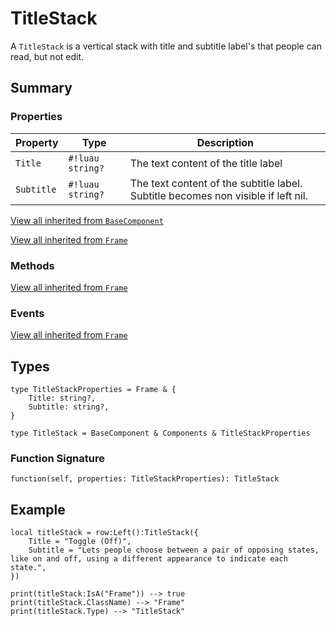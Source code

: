 # TitleStack

A `TitleStack` is a vertical stack with title and subtitle label's that people can read, but not edit.

## Summary

### Properties

| Property       | Type       | Description |
|----------------|------------|-------------|
| `Title` | `#!luau string?` | The text content of the title label |
| `Subtitle` | `#!luau string?` | The text content of the subtitle label. Subtitle becomes non visible if left nil. |

[View all inherited from `BaseComponent`](./index.md/#properties)

[View all inherited from `Frame`](https://create.roblox.com/docs/reference/engine/classes/Frame#summary-properties)

### Methods

[View all inherited from `Frame`](https://create.roblox.com/docs/reference/engine/classes/Frame#summary-methods)

### Events

[View all inherited from `Frame`](https://create.roblox.com/docs/reference/engine/classes/Frame#summary-events)

## Types

```luau
type TitleStackProperties = Frame & {
    Title: string?,
    Subtitle: string?,
}

type TitleStack = BaseComponent & Components & TitleStackProperties
```

### Function Signature

```luau
function(self, properties: TitleStackProperties): TitleStack
```

## Example

```luau
local titleStack = row:Left():TitleStack({
    Title = "Toggle (Off)",
    Subtitle = "Lets people choose between a pair of opposing states, like on and off, using a different appearance to indicate each state.",
})

print(titleStack:IsA("Frame")) --> true
print(titleStack.ClassName) --> "Frame"
print(titleStack.Type) --> "TitleStack"
```

